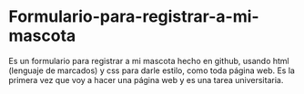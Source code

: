 # Formulario-para-registrar-a-mi-mascota
Es un formulario para registrar a mi mascota hecho en github, usando html (lenguaje de marcados) y css para darle estilo, como toda página web. Es la primera vez que voy a hacer una página web y es una tarea universitaria.
